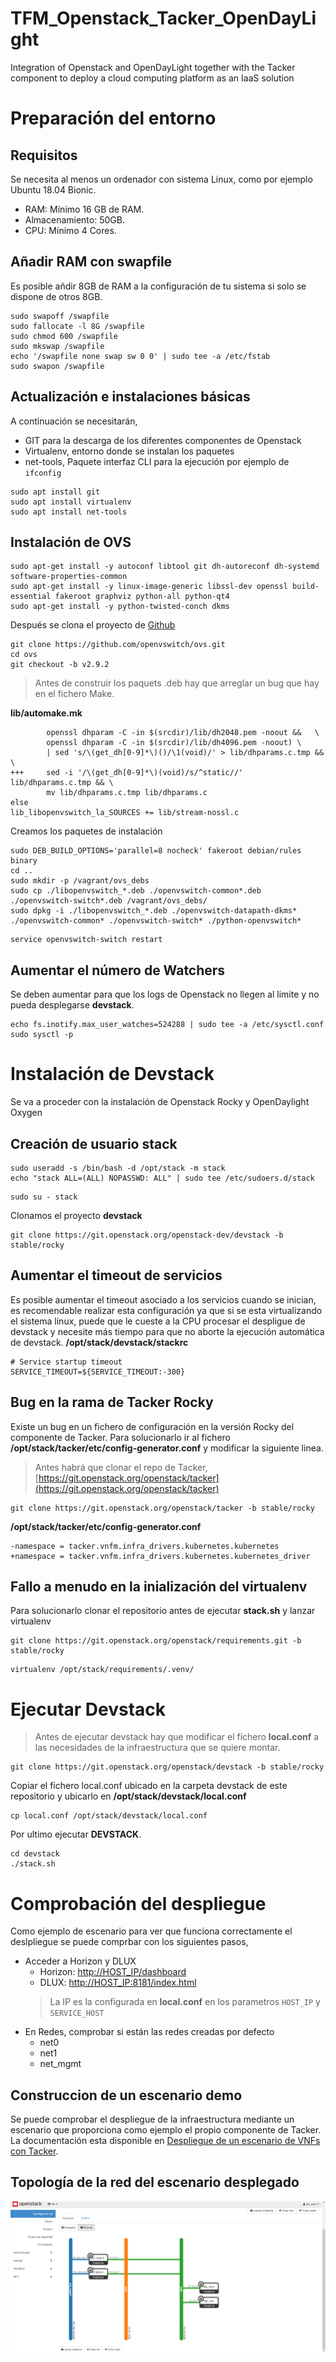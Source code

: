 # TFM_Openstack_Tacker_OpenDayLight
Integration of Openstack and OpenDayLight together with the Tacker component to deploy a cloud computing platform as an IaaS solution

# Preparación del entorno
## Requisitos
Se necesita al menos un ordenador con sistema Linux, como por ejemplo Ubuntu 18.04 Bionic.
* RAM: Mínimo 16 GB de RAM.
* Almacenamiento: 50GB.
* CPU: Mínimo 4 Cores.
## Añadir RAM con swapfile
Es posible añdir 8GB de RAM a la configuración de tu sistema si solo se dispone de otros 8GB.
```
sudo swapoff /swapfile
sudo fallocate -l 8G /swapfile
sudo chmod 600 /swapfile
sudo mkswap /swapfile
echo '/swapfile none swap sw 0 0' | sudo tee -a /etc/fstab
sudo swapon /swapfile
```
## Actualización e instalaciones básicas
A continuación se necesitarán,
* GIT para la descarga de los diferentes componentes de Openstack
* Virtualenv, entorno donde se instalan los paquetes
* net-tools, Paquete interfaz CLI para la ejecución por ejemplo de `ifconfig`

```
sudo apt install git
sudo apt install virtualenv
sudo apt install net-tools
```

## Instalación de OVS
```
sudo apt-get install -y autoconf libtool git dh-autoreconf dh-systemd software-properties-common 
sudo apt-get install -y linux-image-generic libssl-dev openssl build-essential fakeroot graphviz python-all python-qt4
sudo apt-get install -y python-twisted-conch dkms
```
Después se clona el proyecto de [Github](https://github.com/openvswitch/ovs.git)
```
git clone https://github.com/openvswitch/ovs.git
cd ovs
git checkout -b v2.9.2
```
> Antes de construir los paquets .deb hay que arreglar un bug que hay en el fichero Make.

**lib/automake.mk**
```
 		openssl dhparam -C -in $(srcdir)/lib/dh2048.pem -noout &&	\
 		openssl dhparam -C -in $(srcdir)/lib/dh4096.pem -noout)	\
 		| sed 's/\(get_dh[0-9]*\)()/\1(void)/' > lib/dhparams.c.tmp &&  \
+++ 	sed -i '/\(get_dh[0-9]*\)(void)/s/^static//' lib/dhparams.c.tmp && \
		mv lib/dhparams.c.tmp lib/dhparams.c
else
lib_libopenvswitch_la_SOURCES += lib/stream-nossl.c
```
Creamos los paquetes de instalación
```
sudo DEB_BUILD_OPTIONS='parallel=8 nocheck' fakeroot debian/rules binary
cd ..
sudo mkdir -p /vagrant/ovs_debs
sudo cp ./libopenvswitch_*.deb ./openvswitch-common*.deb ./openvswitch-switch*.deb /vagrant/ovs_debs/
sudo dpkg -i ./libopenvswitch_*.deb ./openvswitch-datapath-dkms* ./openvswitch-common* ./openvswitch-switch* ./python-openvswitch*
```

```
service openvswitch-switch restart
```
## Aumentar el número de Watchers
Se deben aumentar para que los logs de Openstack no llegen al limite y no pueda desplegarse **devstack**.
```
echo fs.inotify.max_user_watches=524288 | sudo tee -a /etc/sysctl.conf
sudo sysctl -p
```
# Instalación de Devstack
Se va a proceder con la instalación de Openstack Rocky y OpenDaylight Oxygen

## Creación de usuario stack
```
sudo useradd -s /bin/bash -d /opt/stack -m stack
echo "stack ALL=(ALL) NOPASSWD: ALL" | sudo tee /etc/sudoers.d/stack
```
```
sudo su - stack
```

Clonamos el proyecto **devstack**
```
git clone https://git.openstack.org/openstack-dev/devstack -b stable/rocky
```
## Aumentar el timeout de servicios
Es posible aumentar el timeout asociado a los servicios cuando se inician, es recomendable realizar esta configuración ya que si se esta virtualizando el sistema linux, puede que le cueste a la CPU procesar el despligue de devstack y necesite más tiempo para que no aborte la ejecución automática de devstack.
**/opt/stack/devstack/stackrc**
```
# Service startup timeout
SERVICE_TIMEOUT=${SERVICE_TIMEOUT:-300}
```
## Bug en la rama de Tacker Rocky
Existe un bug en un fichero de configuración en la versión Rocky del componente de Tacker. Para solucionarlo ir al fichero **/opt/stack/tacker/etc/config-generator.conf** y modificar la siguiente linea.
> Antes habrá que clonar el repo de Tacker, [https://git.openstack.org/openstack/tacker](https://git.openstack.org/openstack/tacker)

```
git clone https://git.openstack.org/openstack/tacker -b stable/rocky
```
**/opt/stack/tacker/etc/config-generator.conf**
```
-namespace = tacker.vnfm.infra_drivers.kubernetes.kubernetes
+namespace = tacker.vnfm.infra_drivers.kubernetes.kubernetes_driver
```
## Fallo a menudo en la inialización del virtualenv
Para solucionarlo clonar el repositorio antes de ejecutar **stack.sh** y lanzar virtualenv
```
git clone https://git.openstack.org/openstack/requirements.git -b stable/rocky
```
```
virtualenv /opt/stack/requirements/.venv/
```

# Ejecutar Devstack
> Antes de ejecutar devstack hay que modificar el fichero **local.conf** a las necesidades de la infraestructura que se quiere montar.
```
git clone https://git.openstack.org/openstack/devstack -b stable/rocky
```
Copiar el fichero local.conf ubicado en la carpeta devstack de este repositorio y ubicarlo en **/opt/stack/devstack/local.conf**
```
cp local.conf /opt/stack/devstack/local.conf
```
Por ultimo ejecutar **DEVSTACK**.
```
cd devstack
./stack.sh
```
# Comprobación del despliegue
Como ejemplo de escenario para ver que funciona correctamente el deslpliegue se puede comprbar con los siguientes pasos,
* Acceder a Horizon y DLUX
	* Horizon: [http://HOST_IP/dashboard](http://HOST_IP/dashboard)
	* DLUX: [http://HOST_IP:8181/index.html](http://HOST_IP:8181/index.html)
	> La IP es la configurada en **local.conf** en los parametros ``HOST_IP`` y ``SERVICE_HOST``
* En Redes, comprobar si están las redes creadas por defecto
	* net0
	* net1
	* net_mgmt
## Construccion de un escenario demo
Se puede comprobar el despliegue de la infraestructura mediante un escenario que proporciona como ejemplo el propio componente de Tacker. La documentación esta disponible en [Despliegue de un escenario de VNFs con Tacker](https://docs.openstack.org/tacker/latest/user/nsd_usage_guide.html).

## Topología de la red del escenario desplegado
![Escenario demo del componente Tacker](https://raw.githubusercontent.com/vquilon/TFM_Openstack_Tacker_OpenDayLight/master/img/topologia_red_escenario_demo.png)
